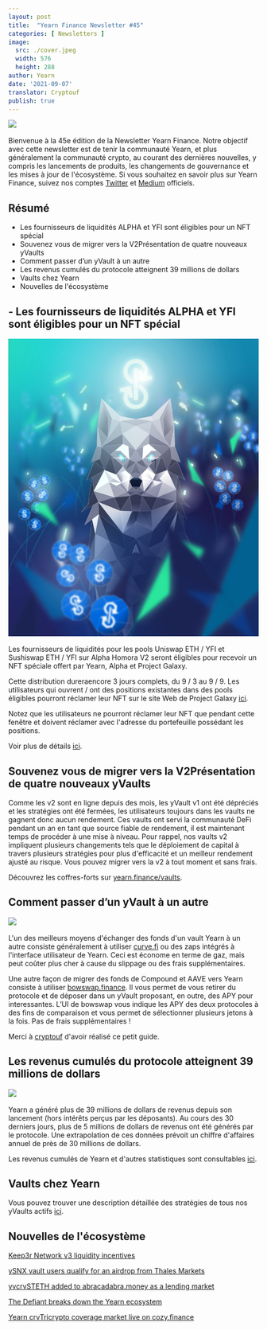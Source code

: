 ```yaml
---
layout: post
title:  "Yearn Finance Newsletter #45"
categories: [ Newsletters ]
image:
  src: ./cover.jpeg
  width: 576
  height: 288
author: Yearn
date: '2021-09-07'
translator: Cryptouf
publish: true
---
```



![](/image1.jpg)

Bienvenue à la 45e édition de la Newsletter Yearn Finance. Notre objectif avec cette newsletter est de tenir la communauté Yearn, et plus généralement la communauté crypto, au courant des dernières nouvelles, y compris les lancements de produits, les changements de gouvernance et les mises à jour de l'écosystème. Si vous souhaitez en savoir plus sur Yearn Finance, suivez nos comptes [Twitter](https://twitter.com/iearnfinance) et [Medium](https://medium.com/iearn) officiels.

## **Résumé**

- Les fournisseurs de liquidités ALPHA et YFI sont éligibles pour un NFT spécial
- Souvenez vous de migrer vers la V2Présentation de quatre nouveaux yVaults
- Comment passer d’un yVault à un autre
- Les revenus cumulés du protocole atteignent 39 millions de dollars
- Vaults chez Yearn
- Nouvelles de l'écosystème

## **- Les fournisseurs de liquidités ALPHA et YFI sont éligibles pour un NFT spécial**

![](./image2.jpg)

Les fournisseurs de liquidités pour les pools Uniswap ETH / YFI et Sushiswap ETH / YFI  sur Alpha Homora V2 seront éligibles pour recevoir un NFT spéciale offert par Yearn, Alpha et Project Galaxy.

Cette distribution dureraencore  3 jours complets, du 9 / 3 au 9 / 9. Les utilisateurs qui ouvrent / ont des positions existantes dans des pools éligibles pourront réclamer leur NFT sur le site Web de Project Galaxy [ici](https://galaxy.eco/AlphaFinanceLab/campaign/117).

Notez que les utilisateurs ne pourront réclamer leur NFT que pendant cette fenêtre et doivent réclamer avec l'adresse du portefeuille  possédant les positions.

Voir plus de détails [ici](https://twitter.com/AlphaFinanceLab/status/1433689307152195591).


## **Souvenez vous de migrer vers la V2Présentation de quatre nouveaux yVaults**

Comme les v2 sont en ligne depuis des mois, les yVault v1 ont été dépréciés et les stratégies ont été fermées, les utilisateurs toujours dans les vaults ne gagnent donc aucun rendement. Ces vaults ont servi la communauté DeFi pendant un an en tant que source fiable de rendement, il est maintenant  temps de procéder à une mise à niveau. Pour rappel, nos vaults v2 impliquent plusieurs changements tels que le déploiement de capital à travers plusieurs stratégies pour plus d'efficacité et un meilleur rendement ajusté au risque. Vous pouvez migrer vers la v2 à tout moment et sans frais.

Découvrez les coffres-forts sur [yearn.finance/vaults](https://yearn.finance/vaults).


## **Comment passer d’un yVault à un autre**

![](/_posts/_newsletters/Yearn-Finance-Newsletter-45/image3.jpg)

L'un des meilleurs moyens d'échanger des fonds d'un vault Yearn  à un autre consiste généralement à utiliser [curve.fi](https://curve.fi/) ou des zaps intégrés à l'interface utilisateur de Yearn. Ceci est économe en terme de gaz, mais peut coûter plus cher à cause du slippage ou des frais supplémentaires.

Une autre façon de migrer des fonds de Compound et AAVE vers Yearn consiste à utiliser [bowswap.finance](https://bowswap.finance/). Il vous permet de vous retirer du protocole et de déposer dans un yVault  proposant, en outre, des APY  pour interessantes. L’UI de bowswap vous indique les APY des deux protocoles à des fins de comparaison et vous permet de sélectionner plusieurs jetons à la fois. Pas de frais supplémentaires !

Merci à [cryptouf](https://twitter.com/cryptouf) d'avoir réalisé ce petit guide.



## **Les revenus cumulés du protocole atteignent 39 millions de dollars**

![](/_posts/_newsletters/Yearn-Finance-Newsletter-45/image4.jpg)

Yearn a généré plus de 39 millions de dollars de revenus depuis son lancement (hors intérêts perçus par les déposants). Au cours des 30 derniers jours, plus de 5 millions de dollars de revenus ont été générés par le protocole. Une extrapolation de ces données prévoit un chiffre d'affaires annuel de près de 30 millions de dollars.

Les revenus cumulés de Yearn et d'autres statistiques sont consultables [ici](https://www.yfistats.com/).



## Vaults chez Yearn

Vous pouvez trouver une description détaillée des stratégies de tous nos yVaults actifs [ici](https://medium.com/yearn-state-of-the-vaults/the-vaults-at-yearn-9237905ffed3).


## Nouvelles de l'écosystème

[Keep3r Network v3 liquidity incentives](https://twitter.com/AndreCronjeTech/status/1434125562281332737)

[ySNX vault users qualify for an airdrop from Thales Markets](https://twitter.com/thalesmarket/status/1434889906657144834)

[yvcrvSTETH added to abracadabra.money as a lending market](https://twitter.com/MIM_Spell/status/1430975000350281732?s=20)

[The Defiant breaks down the Yearn ecosystem](https://thedefiant.io/yearn-finance-ecosystem-breakdown-pushing-the-boundaries-of-human-coordination/)

[Yearn crvTricrypto coverage market live on cozy.finance](https://twitter.com/cozyfinance/status/1433602125792038913)
